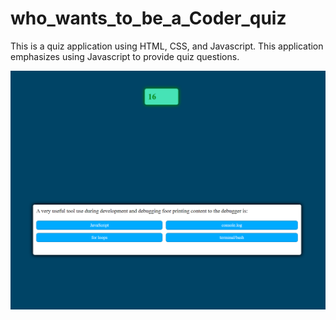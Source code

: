 # who_wants_to_be_a_Coder_quiz

This is a quiz application using HTML, CSS, and Javascript. This application emphasizes using Javascript to provide quiz questions.

 ![name](https://raw.githubusercontent.com/Rsaldaen/who_wants_to_be_a_Coder_quiz/main/Assets/Code_Quiz.png)
